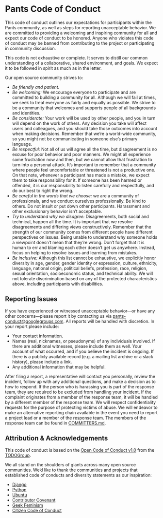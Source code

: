 # Pants Code of Conduct

This code of conduct outlines our expectations for participants within the
Pants community, as well as steps for reporting unacceptable behavior. We
are committed to providing a welcoming and inspiring community for all and
expect our code of conduct to be honored. Anyone who violates this code of
conduct may be banned from contributing to the project or participating in
community discussion.

This code is not exhaustive or complete. It serves to distill our common
understanding of a collaborative, shared environment, and goals. We expect
it to be followed in spirit as much as in the letter.

Our open source community strives to:

* *Be friendly and patient.*
* *Be welcoming:* We encourage everyone to participate and are committed to
   building a community for all. Although we will fail at times, we seek to
   treat everyone as fairly and equally as possible. We strive to be a
   community that welcomes and supports people of all backgrounds and
   identities.
* *Be considerate:* Your work will be used by other people, and you in turn
   will depend on the work of others. Any decision you take will affect users
   and colleagues, and you should take those outcomes into account when making
   decisions. Remember that we’re a world-wide community, so you might not be
   communicating in someone else’s primary language.
* *Be respectful:* Not all of us will agree all the time, but disagreement is
   no excuse for poor behavior and poor manners. We might all experience some
   frustration now and then, but we cannot allow that frustration to turn into
   a personal attack. It’s important to remember that a community where people
   feel uncomfortable or threatened is not a productive one. On that note,
   whenever a participant has made a mistake, we expect them to take
   responsibility for it. If someone has been harmed or offended, it is our
   responsibility to listen carefully and respectfully, and do our best to
   right the wrong.
* *Be careful in the words that we choose:* we are a community of
   professionals, and we conduct ourselves professionally. Be kind to others.
   Do not insult or put down other participants. Harassment and other
   exclusionary behavior isn’t acceptable.
* *Try to understand why we disagree:* Disagreements, both social and
   technical, happen all the time. It is important that we resolve
   disagreements and differing views constructively. Remember that the strength
   of our community comes from different people have different perspectives on
   issues. Being unable to understand why someone holds a viewpoint doesn’t
   mean that they’re wrong. Don’t forget that it is human to err and blaming
   each other doesn’t get us anywhere. Instead, focus on helping to resolve
   issues and learning from mistakes.
* *Be inclusive:* Although this list cannot be exhaustive, we explicitly honor
   diversity in age, gender, gender identity or expression, culture, ethnicity,
   language, national origin, political beliefs, profession, race, religion,
   sexual orientation, socioeconomic status, and technical ability. We will not
   tolerate discrimination based on any of the protected characteristics above,
   including participants with disabilities.

## Reporting Issues

If you have experienced or witnessed unacceptable behavior—or have any other
concerns—please report it by contacting us via pants-conduct@googlegroups.com.
All reports will be handled with discretion. In your report please include:

* Your contact information.
* Names (real, nicknames, or pseudonyms) of any individuals involved. If there
   are additional witnesses, please include them as well. Your account of what
   occurred, and if you believe the incident is ongoing. If there is a publicly
   available record (e.g. a mailing list archive or a slack history), please
   include a link.
* Any additional information that may be helpful.

After filing a report, a representative will contact you personally, review the
incident, follow up with any additional questions, and make a decision as to
how to respond. If the person who is harassing you is part of the response
team, they are required to be excluded from handling your incident. If the
complaint originates from a member of the response team, it will be handled by
a different member of the response team. We will respect confidentiality
requests for the purpose of protecting victims of abuse. We will endeavor to
make an alternative reporting chain available in the event you need to report a
project lead or a member of the response team. The members of the response team
can be found in [COMMITTERS.md](https://github.com/pantsbuild/pants/blob/main/COMMITTERS.md#active-committers).

## Attribution & Acknowledgements

This code of conduct is based on the
[Open Code of Conduct v1.0](https://github.com/todogroup/opencodeofconduct) from the [TODOGroup](https://todogroup.org/).

We all stand on the shoulders of giants across many open source communities.
We’d like to thank the communities and projects that established code of
conducts and diversity statements as our inspiration:

* [Django](https://www.djangoproject.com/conduct/reporting/)
* [Python](https://www.python.org/community/diversity/)
* [Ubuntu](https://www.ubuntu.com/about/about-ubuntu/conduct)
* [Contributor Covenant](https://contributor-covenant.org/)
* [Geek Feminism](https://geekfeminism.org/about/code-of-conduct/)
* [Citizen Code of Conduct](http://citizencodeofconduct.org/)
